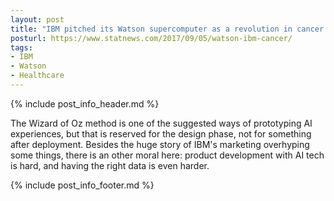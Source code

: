 ```yaml
---
layout: post
title: "IBM pitched its Watson supercomputer as a revolution in cancer care. It’s nowhere close"
posturl: https://www.statnews.com/2017/09/05/watson-ibm-cancer/
tags:
- IBM
- Watson
- Healthcare
---
```


{% include post_info_header.md %}

The Wizard of Oz method is one of the suggested ways of prototyping AI experiences, but that is reserved for the design phase, not for something after deployment. Besides the huge story of IBM's marketing overhyping some things, there is an other moral here: product development with AI tech is hard, and having the right data is even harder.

<!--more-->
{% include post_info_footer.md %}
